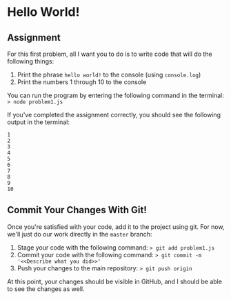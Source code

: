 # Hello World!

## Assignment
For this first problem, all I want you to do is to write code that will do the following things:

1. Print the phrase `hello world!` to the console (using `console.log`)
2. Print the numbers 1 through 10 to the console

You can run the program by entering the following command in the terminal:
`> node problem1.js`

If you've completed the assignment correctly, you should see the following output in the terminal:
```hello world!
1
2
3
4
5
6
7
8
9
10
```

## Commit Your Changes With Git!
Once you're satisfied with your code, add it to the project using git. For now, we'll just do our work directly
in the `master` branch:

1. Stage your code with the following command:
   `> git add problem1.js`
2. Commit your code with the following command:
   `> git commit -m '<<Describe what you did>>'`
3. Push your changes to the main repository:
   `> git push origin`

At this point, your changes should be visible in GitHub, and I should be able to see the changes as well.
